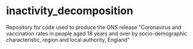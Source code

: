 # inactivity_decomposition
Repository for code used to produce the ONS release "Coronavirus and vaccination rates in people aged 18 years and over by socio-demographic characteristic, region and local authority, England"
